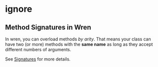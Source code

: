 # ignore

## Method Signatures in Wren

In wren, you can overload methods _by arity_.
That means your class can have two (or more) methods with the **same name** as long as they accept different numbers of arguments.

See [Signatures][signatures] for more details.

[signatures]: https://wren.io/method-calls.html#signature
